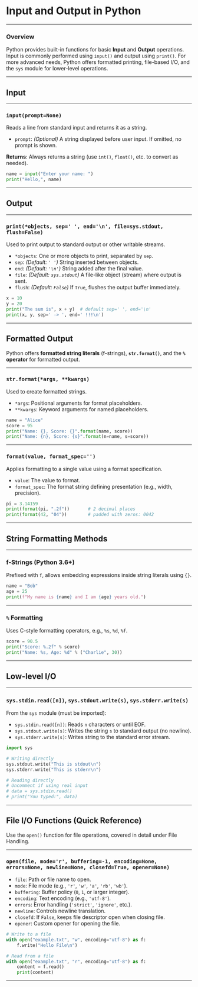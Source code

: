 # Input and Output in Python 

---

### **Overview**

Python provides built-in functions for basic **Input** and **Output** operations. Input is commonly performed using `input()` and output using `print()`. For more advanced needs, Python offers formatted printing, file-based I/O, and the `sys` module for lower-level operations.

---

## **Input**

---

### `input(prompt=None)`

Reads a line from standard input and returns it as a string.

- `prompt`: *(Optional)* A string displayed before user input. If omitted, no prompt is shown.

**Returns**: Always returns a string (use `int()`, `float()`, etc. to convert as needed).

```py
name = input("Enter your name: ")
print("Hello,", name)
```

---

## **Output**

---

### `print(*objects, sep=' ', end='\n', file=sys.stdout, flush=False)`

Used to print output to standard output or other writable streams.

- `*objects`: One or more objects to print, separated by `sep`.
- `sep`: *(Default: `' '`)* String inserted between objects.
- `end`: *(Default: `'\n'`)* String added after the final value.
- `file`: *(Default: `sys.stdout`)* A file-like object (stream) where output is sent.
- `flush`: *(Default: `False`)* If `True`, flushes the output buffer immediately.

```py
x = 10
y = 20
print("The sum is", x + y)  # default sep=' ', end='\n'
print(x, y, sep=' -> ', end=' !!!\n')
```

---

## **Formatted Output**

Python offers **formatted string literals** (f-strings), **`str.format()`**, and the **`%` operator** for formatted output.

---

### `str.format(*args, **kwargs)`

Used to create formatted strings.

- `*args`: Positional arguments for format placeholders.
- `**kwargs`: Keyword arguments for named placeholders.

```py
name = "Alice"
score = 95
print("Name: {}, Score: {}".format(name, score))
print("Name: {n}, Score: {s}".format(n=name, s=score))
```

---

### `format(value, format_spec='')`

Applies formatting to a single value using a format specification.

- `value`: The value to format.
- `format_spec`: The format string defining presentation (e.g., width, precision).

```py
pi = 3.14159
print(format(pi, ".2f"))       # 2 decimal places
print(format(42, "04"))        # padded with zeros: 0042
```

---

## **String Formatting Methods**

---

### **f-Strings (Python 3.6+)**

Prefixed with `f`, allows embedding expressions inside string literals using `{}`.

```py
name = "Bob"
age = 25
print(f"My name is {name} and I am {age} years old.")
```

---

### `%` Formatting

Uses C-style formatting operators, e.g., `%s`, `%d`, `%f`.

```py
score = 90.5
print("Score: %.2f" % score)
print("Name: %s, Age: %d" % ("Charlie", 30))
```

---

## **Low-level I/O**

---

### `sys.stdin.read([n])`, `sys.stdout.write(s)`, `sys.stderr.write(s)`

From the `sys` module (must be imported):

- `sys.stdin.read([n])`: Reads `n` characters or until EOF.
- `sys.stdout.write(s)`: Writes the string `s` to standard output (no newline).
- `sys.stderr.write(s)`: Writes string to the standard error stream.

```py
import sys

# Writing directly
sys.stdout.write("This is stdout\n")
sys.stderr.write("This is stderr\n")

# Reading directly
# Uncomment if using real input
# data = sys.stdin.read()
# print("You typed:", data)
```

---

## **File I/O Functions** (Quick Reference)

Use the `open()` function for file operations, covered in detail under File Handling.

---

### `open(file, mode='r', buffering=-1, encoding=None, errors=None, newline=None, closefd=True, opener=None)`

- `file`: Path or file name to open.
- `mode`: File mode (e.g., `'r'`, `'w'`, `'a'`, `'rb'`, `'wb'`).
- `buffering`: Buffer policy (`0`, `1`, or larger integer).
- `encoding`: Text encoding (e.g., `'utf-8'`).
- `errors`: Error handling (`'strict'`, `'ignore'`, etc.).
- `newline`: Controls newline translation.
- `closefd`: If `False`, keeps file descriptor open when closing file.
- `opener`: Custom opener for opening the file.

```py
# Write to a file
with open("example.txt", "w", encoding="utf-8") as f:
    f.write("Hello File\n")

# Read from a file
with open("example.txt", "r", encoding="utf-8") as f:
    content = f.read()
    print(content)
```

---
